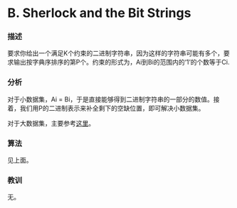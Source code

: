 ﻿# B. Sherlock and the Bit Strings

### 描述

要求你给出一个满足K个约束的二进制字符串，因为这样的字符串可能有多个，要求输出按字典序排序的第P个。约束的形式为，Ai到Bi的范围内的‘1’的个数等于Ci.

### 分析

对于小数据集，Ai = Bi，于是直接能够得到二进制字符串的一部分的数值。接着，我们用P的二进制表示来补全剩下的空缺位置，即可解决小数据集。

对于大数据集，主要参考[这里](https://xiaozhuanlan.com/topic/2649305187)。



### 算法

见上面。

### 教训

无。
